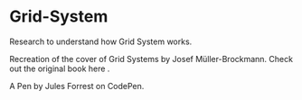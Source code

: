 # Grid-System
Research to understand how Grid System works.

Recreation of the cover of Grid Systems by Josef Müller-Brockmann. Check out the original book here .

A Pen by Jules Forrest on CodePen.
